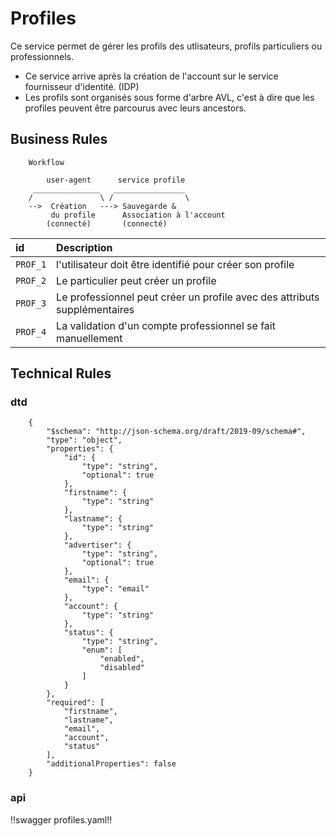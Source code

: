 # Profiles

Ce service permet de gérer les profils des utlisateurs, profils particuliers ou professionnels. 


* Ce service arrive après la création de l'account sur le service fournisseur d'identité. (IDP)
* Les profils sont organisés sous forme d'arbre AVL, c'est à dire que les profiles peuvent être parcourus avec leurs ancestors.

## Business Rules

        Workflow
                
            user-agent      service profile
         _______________   ________________
        /               \ /                \
        -->  Création   ---> Sauvegarde &
             du profile      Association à l'account
            (connecté)	     (connecté)


| id      | Description                                                                                         |
|:--------|:----------------------------------------------------------------------------------------------------|
|`PROF_1` | l'utilisateur doit être identifié pour créer son profile                                            |
|`PROF_2` | Le particulier peut créer un profile                                                                |
|`PROF_3` | Le professionnel peut créer un profile avec des attributs supplémentaires                           |
|`PROF_4` | La validation d'un compte professionnel se fait manuellement                                        |


## Technical Rules

### dtd

        {
            "$schema": "http://json-schema.org/draft/2019-09/schema#",
            "type": "object",
            "properties": {
                "id": {
                    "type": "string",
                    "optional": true
                },
                "firstname": {
                    "type": "string"
                },
                "lastname": {
                    "type": "string"
                },
                "advertiser": {
                    "type": "string",
                    "optional": true
                },
                "email": {
                    "type": "email"
                },
                "account": {
                    "type": "string"
                },
                "status": {
                    "type": "string",
                    "enum": [
                        "enabled",
                        "disabled"
                    ]
                }
            },
            "required": [
                "firstname",
                "lastname",
                "email",
                "account",
                "status"
            ],
            "additionalProperties": false
        }

### api

!!swagger profiles.yaml!!